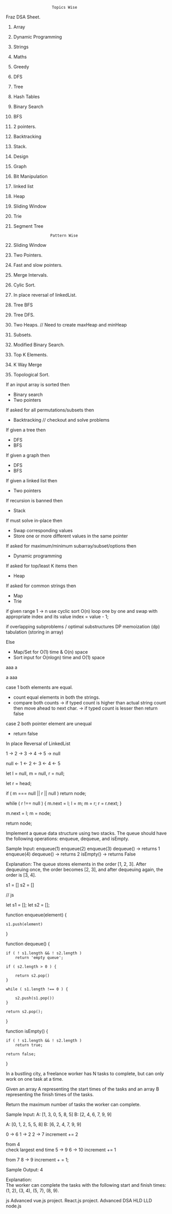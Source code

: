 
                        Topics Wise

Fraz DSA Sheet.

1. Array
2. Dynamic Programming
3. Strings
4. Maths
5. Greedy
6. DFS
7. Tree
8. Hash Tables
9. Binary Search
10. BFS
11. 2 pointers.
12. Backtracking
13. Stack.
14. Design
15. Graph
16. Bit Manipulation
17. linked list
18. Heap
19. Sliding Window
20. Trie
21. Segment Tree

                        Pattern Wise

1. Sliding Window
2. Two Pointers.
3. Fast and slow pointers.
4. Merge Intervals.
5. Cylic Sort.
6. In place reversal of linkedList.
7. Tree BFS
8. Tree DFS.
9. Two Heaps. // Need to create maxHeap and minHeap
10. Subsets.
11. Modified Binary Search.
12. Top K Elements.
13. K Way Merge
14. Topological Sort.


If an input array is sorted then
  - Binary search
  - Two pointers

If asked for all permutations/subsets then
  - Backtracking // checkout and solve problems

If given a tree then
  - DFS
  - BFS

If given a graph then
  - DFS
  - BFS

If given a linked list then
  - Two pointers

If recursion is banned then
  - Stack

If must solve in-place then
  - Swap corresponding values
  - Store one or more different values in the same pointer

If asked for maximum/minimum subarray/subset/options then
  - Dynamic programming

If asked for top/least K items then
  - Heap

If asked for common strings then
  - Map
  - Trie

if given range 1 -> n 
    use cyclic sort O(n)
    loop one by one and swap with appropriate index and its value index = value - 1;

if overlapping subproblems / optimal substructures
    DP
    memoization (dp)
    tabulation (storing in array)

Else
  - Map/Set for O(1) time & O(n) space
  - Sort input for O(nlogn) time and O(1) space



aaa
a

a
aaa

case 1
both elements are equal.
 - count equal elements in both the strings.
 - compare both counts
    -> if typed count is higher than actual string count then move ahead to next char.
    -> if typed count is lesser then return false

case 2
both pointer element are unequal
 - return false


In place Reversal of LinkedList

1 -> 2 -> 3 -> 4 -> 5 -> null

null <- 1 <- 2 <- 3 <- 4 <- 5

let l = null, m = null, r = null;

let r = head;

if ( m === null || r || null )
    return node;

while ( r !== null )
{
    m.next = l;
    l = m;
    m = r;
    r = r.next;
}

m.next = l;
m = node;

return node;

Implement a queue data structure using two stacks. The queue should have the following operations: enqueue, dequeue, and isEmpty.

Sample Input:
enqueue(1)
enqueue(2)
enqueue(3)
dequeue() -> returns 1
enqueue(4)
dequeue() -> returns 2
isEmpty() -> returns False

Explanation:
The queue stores elements in the order [1, 2, 3]. After dequeuing once, the order becomes [2, 3], and after dequeuing again, the order is [3, 4].

s1 = []
s2 = []

// js

let s1 = [];
let s2 = [];

function enqueue(element) {

    s1.push(element)
}

function dequeue() {
    
    if ( ! s1.length && ! s2.length )
        return 'empty queue';
    
    if ( s2.length > 0 ) {
        
        return s2.pop()
    }
    
    while ( s1.length !== 0 ) {
        
        s2.push(s1.pop())
    }
    
    return s2.pop();
}

function isEmpty() {
    
    if ( ! s1.length && ! s2.length )
        return true;
        
    return false;
}


In a bustling city, a freelance worker has N tasks to complete, but can only work on one task at a time.

Given an array A representing the start times of the tasks and an array B representing the finish times of the tasks.

Return the maximum number of tasks the worker can complete.



Sample Input:
A: [1, 3, 0, 5, 8, 5]
B: [2, 4, 6, 7, 9, 9]

A: [0, 1, 2, 5, 5, 8]
B: [6, 2, 4, 7, 9, 9]

0 -> 6
    1 -> 2
    2 -> 7
    increment  += 2
  
from 4   
check largest end time
5 -> 9
    6 -> 10
    increment += 1
   
from 7 
8 -> 9
    increment + = 1;
    


Sample Output:  4

Explanation:  
The worker can complete the tasks with the following start and finish times: (1, 2), (3, 4), (5, 7), (8, 9).


js Advanced
vue.js project.
React.js project.
Advanced DSA
HLD
LLD
node.js